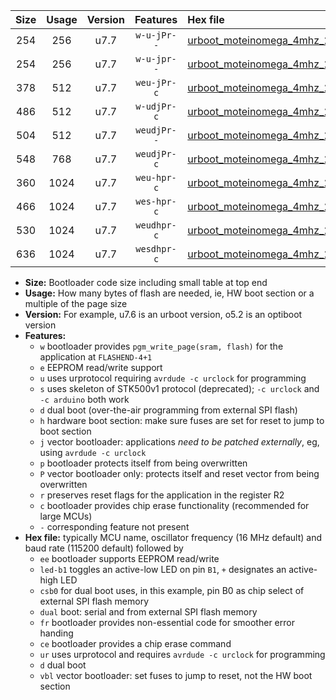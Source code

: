 |Size|Usage|Version|Features|Hex file|
|:-:|:-:|:-:|:-:|:--|
|254|256|u7.7|`w-u-jPr--`|[urboot_moteinomega_4mhz_250000bps_led+d7_ur_vbl.hex](https://raw.githubusercontent.com/stefanrueger/urboot.hex/main/boards/moteinomega/fcpu_4mhz/250000_bps/urboot_moteinomega_4mhz_250000bps_led+d7_ur_vbl.hex)|
|254|256|u7.7|`w-u-jpr--`|[urboot_moteinomega_4mhz_250000bps_led+d7_fr_ur_vbl.hex](https://raw.githubusercontent.com/stefanrueger/urboot.hex/main/boards/moteinomega/fcpu_4mhz/250000_bps/urboot_moteinomega_4mhz_250000bps_led+d7_fr_ur_vbl.hex)|
|378|512|u7.7|`weu-jPr-c`|[urboot_moteinomega_4mhz_250000bps_ee_led+d7_fr_ce_ur_vbl.hex](https://raw.githubusercontent.com/stefanrueger/urboot.hex/main/boards/moteinomega/fcpu_4mhz/250000_bps/urboot_moteinomega_4mhz_250000bps_ee_led+d7_fr_ce_ur_vbl.hex)|
|486|512|u7.7|`w-udjPr-c`|[urboot_moteinomega_4mhz_250000bps_led+d7_csc7_dual_fr_ce_ur_vbl.hex](https://raw.githubusercontent.com/stefanrueger/urboot.hex/main/boards/moteinomega/fcpu_4mhz/250000_bps/urboot_moteinomega_4mhz_250000bps_led+d7_csc7_dual_fr_ce_ur_vbl.hex)|
|504|512|u7.7|`weudjPr--`|[urboot_moteinomega_4mhz_250000bps_ee_led+d7_csc7_dual_fr_ur_vbl.hex](https://raw.githubusercontent.com/stefanrueger/urboot.hex/main/boards/moteinomega/fcpu_4mhz/250000_bps/urboot_moteinomega_4mhz_250000bps_ee_led+d7_csc7_dual_fr_ur_vbl.hex)|
|548|768|u7.7|`weudjPr-c`|[urboot_moteinomega_4mhz_250000bps_ee_led+d7_csc7_dual_fr_ce_ur_vbl.hex](https://raw.githubusercontent.com/stefanrueger/urboot.hex/main/boards/moteinomega/fcpu_4mhz/250000_bps/urboot_moteinomega_4mhz_250000bps_ee_led+d7_csc7_dual_fr_ce_ur_vbl.hex)|
|360|1024|u7.7|`weu-hpr-c`|[urboot_moteinomega_4mhz_250000bps_ee_led+d7_fr_ce_ur.hex](https://raw.githubusercontent.com/stefanrueger/urboot.hex/main/boards/moteinomega/fcpu_4mhz/250000_bps/urboot_moteinomega_4mhz_250000bps_ee_led+d7_fr_ce_ur.hex)|
|466|1024|u7.7|`wes-hpr-c`|[urboot_moteinomega_4mhz_250000bps_ee_led+d7_fr_ce.hex](https://raw.githubusercontent.com/stefanrueger/urboot.hex/main/boards/moteinomega/fcpu_4mhz/250000_bps/urboot_moteinomega_4mhz_250000bps_ee_led+d7_fr_ce.hex)|
|530|1024|u7.7|`weudhpr-c`|[urboot_moteinomega_4mhz_250000bps_ee_led+d7_csc7_dual_fr_ce_ur.hex](https://raw.githubusercontent.com/stefanrueger/urboot.hex/main/boards/moteinomega/fcpu_4mhz/250000_bps/urboot_moteinomega_4mhz_250000bps_ee_led+d7_csc7_dual_fr_ce_ur.hex)|
|636|1024|u7.7|`wesdhpr-c`|[urboot_moteinomega_4mhz_250000bps_ee_led+d7_csc7_dual_fr_ce.hex](https://raw.githubusercontent.com/stefanrueger/urboot.hex/main/boards/moteinomega/fcpu_4mhz/250000_bps/urboot_moteinomega_4mhz_250000bps_ee_led+d7_csc7_dual_fr_ce.hex)|

- **Size:** Bootloader code size including small table at top end
- **Usage:** How many bytes of flash are needed, ie, HW boot section or a multiple of the page size
- **Version:** For example, u7.6 is an urboot version, o5.2 is an optiboot version
- **Features:**
  + `w` bootloader provides `pgm_write_page(sram, flash)` for the application at `FLASHEND-4+1`
  + `e` EEPROM read/write support
  + `u` uses urprotocol requiring `avrdude -c urclock` for programming
  + `s` uses skeleton of STK500v1 protocol (deprecated); `-c urclock` and `-c arduino` both work
  + `d` dual boot (over-the-air programming from external SPI flash)
  + `h` hardware boot section: make sure fuses are set for reset to jump to boot section
  + `j` vector bootloader: applications *need to be patched externally*, eg, using `avrdude -c urclock`
  + `p` bootloader protects itself from being overwritten
  + `P` vector bootloader only: protects itself and reset vector from being overwritten
  + `r` preserves reset flags for the application in the register R2
  + `c` bootloader provides chip erase functionality (recommended for large MCUs)
  + `-` corresponding feature not present
- **Hex file:** typically MCU name, oscillator frequency (16 MHz default) and baud rate (115200 default) followed by
  + `ee` bootloader supports EEPROM read/write
  + `led-b1` toggles an active-low LED on pin `B1`, `+` designates an active-high LED
  + `csb0` for dual boot uses, in this example, pin B0 as chip select of external SPI flash memory
  + `dual` boot: serial and from external SPI flash memory
  + `fr` bootloader provides non-essential code for smoother error handing
  + `ce` bootloader provides a chip erase command
  + `ur` uses urprotocol and requires `avrdude -c urclock` for programming
  + `d` dual boot
  + `vbl` vector bootloader: set fuses to jump to reset, not the HW boot section
